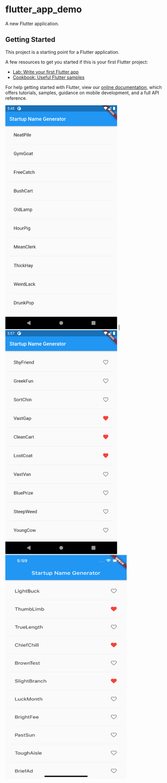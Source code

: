 # flutter_app_demo

A new Flutter application.

## Getting Started

This project is a starting point for a Flutter application.

A few resources to get you started if this is your first Flutter project:

- [Lab: Write your first Flutter app](https://flutter.dev/docs/get-started/codelab)
- [Cookbook: Useful Flutter samples](https://flutter.dev/docs/cookbook)

For help getting started with Flutter, view our
[online documentation](https://flutter.dev/docs), which offers tutorials,
samples, guidance on mobile development, and a full API reference.

<img src="./screenshot/list.png"  width="350" height="700"> | <img src="./screenshot/android_icon.png"  width="350" height="700">
<img src="./screenshot/ios_icon.png"  width="380" height="700">